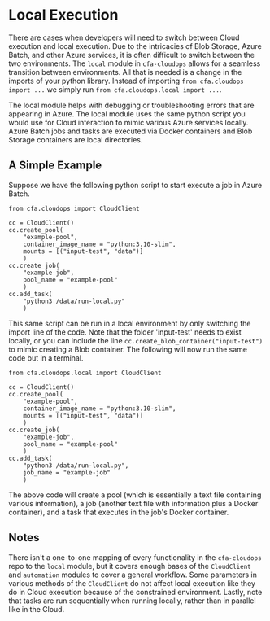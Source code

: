 # Local Execution

There are cases when developers will need to switch between Cloud execution and local execution. Due to the intricacies of Blob Storage, Azure Batch, and other Azure services, it is often difficult to switch between the two environments. The `local` module in `cfa-cloudops` allows for a seamless transition between environments. All that is needed is a change in the imports of your python library. Instead of importing `from cfa.cloudops import ...` we simply run `from cfa.cloudops.local import ...`.

The local module helps with debugging or troubleshooting errors that are appearing in Azure. The local module uses the same python script you would use for Cloud interaction to mimic various Azure services locally. Azure Batch jobs and tasks are executed via Docker containers and Blob Storage containers are local directories.

## A Simple Example

Suppose we have the following python script to start execute a job in Azure Batch.
```
from cfa.cloudops import CloudClient

cc = CloudClient()
cc.create_pool(
    "example-pool",
    container_image_name = "python:3.10-slim",
    mounts = [("input-test", "data")]
    )
cc.create_job(
    "example-job",
    pool_name = "example-pool"
    )
cc.add_task(
    "python3 /data/run-local.py"
    )
```

This same script can be run in a local environment by only switching the import line of the code. Note that the folder 'input-test' needs to exist locally, or you can include the line `cc.create_blob_container("input-test")` to mimic creating a Blob container. The following will now run the same code but in a terminal.
```
from cfa.cloudops.local import CloudClient

cc = CloudClient()
cc.create_pool(
    "example-pool",
    container_image_name = "python:3.10-slim",
    mounts = [("input-test", "data")]
    )
cc.create_job(
    "example-job",
    pool_name = "example-pool"
    )
cc.add_task(
    "python3 /data/run-local.py",
    job_name = "example-job"
    )
```
The above code will create a pool (which is essentially a text file containing various information), a job (another text file with information plus a Docker container), and a task that executes in the job's Docker container.

## Notes
There isn't a one-to-one mapping of every functionality in the `cfa-cloudops` repo to the `local` module, but it covers enough bases of the `CloudClient` and `automation` modules to cover a general workflow. Some parameters in various methods of the `CloudClient` do not affect local execution like they do in Cloud execution because of the constrained environment. Lastly, note that tasks are run sequentially when running locally, rather than in parallel like in the Cloud.

